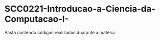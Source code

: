 # SCC0221-Introducao-a-Ciencia-da-Computacao-I-

Pasta contendo códigos realizados duarante a matéria.
